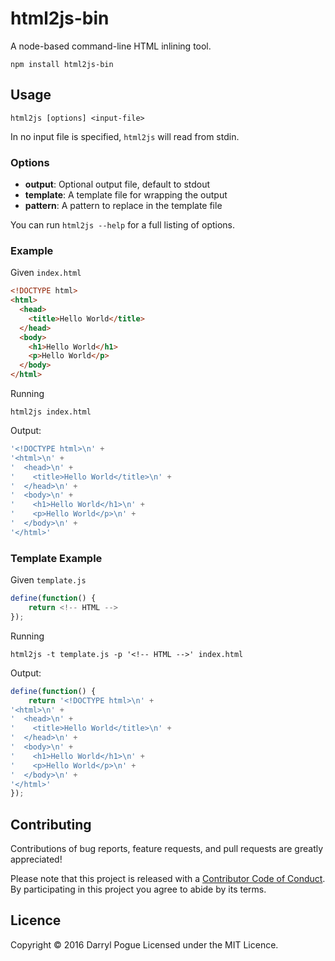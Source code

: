 html2js-bin
===========

A node-based command-line HTML inlining tool.

```
npm install html2js-bin
```

Usage
-----

```
html2js [options] <input-file>
```

In no input file is specified, `html2js` will read from stdin.

### Options

* **output**: Optional output file, default to stdout
* **template**: A template file for wrapping the output
* **pattern**: A pattern to replace in the template file

You can run `html2js --help` for a full listing of options.


### Example

Given `index.html`

```html
<!DOCTYPE html>
<html>
  <head>
    <title>Hello World</title>
  </head>
  <body>
    <h1>Hello World</h1>
    <p>Hello World</p>
  </body>
</html>
```

Running

```
html2js index.html
```

Output:

```javascript
'<!DOCTYPE html>\n' +
'<html>\n' +
'  <head>\n' +
'    <title>Hello World</title>\n' +
'  </head>\n' +
'  <body>\n' +
'    <h1>Hello World</h1>\n' +
'    <p>Hello World</p>\n' +
'  </body>\n' +
'</html>'
```


### Template Example

Given `template.js`

```javascript
define(function() {
    return <!-- HTML -->
});
```

Running

```
html2js -t template.js -p '<!-- HTML -->' index.html
```

Output:

```javascript
define(function() {
    return '<!DOCTYPE html>\n' +
'<html>\n' +
'  <head>\n' +
'    <title>Hello World</title>\n' +
'  </head>\n' +
'  <body>\n' +
'    <h1>Hello World</h1>\n' +
'    <p>Hello World</p>\n' +
'  </body>\n' +
'</html>'
});
```


Contributing
------------

Contributions of bug reports, feature requests, and pull requests are greatly appreciated!

Please note that this project is released with a [Contributor Code of Conduct](https://github.com/dpogue/html2js-bin/blob/master/CODE_OF_CONDUCT.md). By participating in this project you agree to abide by its terms.


Licence
-------

Copyright © 2016 Darryl Pogue
Licensed under the MIT Licence.
